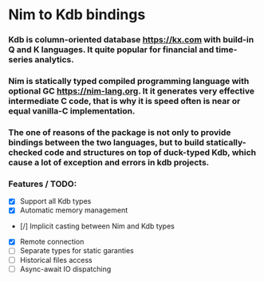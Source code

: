 # Nim to Kdb bindings

### **Kdb** is column-oriented database https://kx.com with build-in Q and K languages. It quite popular for financial and time-series analytics.

### **Nim** is statically typed compiled programming language with optional GC https://nim-lang.org. It it generates very effective intermediate C code, that is why it is speed often is near or equal vanilla-C implementation.

### The one of reasons of the package is not only to provide bindings between the two languages, but to build statically-checked code and structures on top of duck-typed Kdb, which cause a lot of exception and errors in kdb projects.

### Features / TODO:
- [x] Support all Kdb types
- [x] Automatic memory management
- [/] Implicit casting between Nim and Kdb types
- [x] Remote connection
- [ ] Separate types for static garanties
- [ ] Historical files access
- [ ] Async-await IO dispatching
